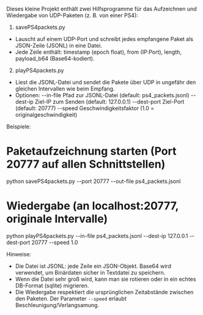 Dieses kleine Projekt enthält zwei Hilfsprogramme für das Aufzeichnen und Wiedergabe von UDP-Paketen (z. B. von einer PS4):

1) savePS4packets.py
- Lauscht auf einem UDP-Port und schreibt jedes empfangene Paket als JSON-Zeile (JSONL) in eine Datei.
- Jede Zeile enthält: timestamp (epoch float), from (IP:Port), length, payload_b64 (Base64-kodiert).

2) playPS4packets.py
- Liest die JSONL-Datei und sendet die Pakete über UDP in ungefähr den gleichen Intervallen wie beim Empfang.
- Optionen:
  --in-file    Pfad zur JSONL-Datei (default: ps4_packets.jsonl)
  --dest-ip    Ziel-IP zum Senden (default: 127.0.0.1)
  --dest-port  Ziel-Port (default: 20777)
  --speed      Geschwindigkeitsfaktor (1.0 = originalgeschwindigkeit)

Beispiele:

# Paketaufzeichnung starten (Port 20777 auf allen Schnittstellen)
python savePS4packets.py --port 20777 --out-file ps4_packets.jsonl

# Wiedergabe (an localhost:20777, originale Intervalle)
python playPS4packets.py --in-file ps4_packets.jsonl --dest-ip 127.0.0.1 --dest-port 20777 --speed 1.0

Hinweise:
- Die Datei ist JSONL: jede Zeile ein JSON-Objekt. Base64 wird verwendet, um Binärdaten sicher in Textdatei zu speichern.
- Wenn die Datei sehr groß wird, kann man sie rotieren oder in ein echtes DB-Format (sqlite) migrieren.
- Die Wiedergabe respektiert die ursprünglichen Zeitabstände zwischen den Paketen. Der Parameter `--speed` erlaubt Beschleunigung/Verlangsamung.

